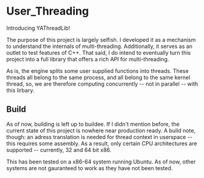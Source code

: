# User_Threading

Introducing YAThreadLib!

The purpose of this project is largely selfish. I developed it as a mechanism to understand the internals of multi-threading. Additionally, it serves as an outlet to test features of C++. That said, I do intend to eventually turn this project into a full library that offers a rich API for multi-threading.

As is, the engine splits some user supplied functions into threads. These threads all belong to the same process, and all belong to the same kernel thread, so, we are therefore computing concurrently -- not in parallel -- with this lirbary.

## Build

As of now, building is left up to buildee. If I didn't mention before, the current state of this project is nowhere near production ready. A build note, though: an adress translation is needed for thread context in userspace -- this requires some assembly. As a result, only certain CPU architectures are supported -- currently, 32 and 64 bit x86.

This has been tested on a x86-64 system running Ubuntu. As of now, other systems are not gauranteed to work as they have not been tested.
